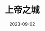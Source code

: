 ---
layout: movie-review
title: 上帝之城
description: >
  非常的震撼。
category: 电影
img: assets/img/movie/2023/shang_di_zhi_cheng.webp
star: 5
date: 2023-09-02
---